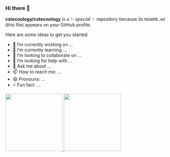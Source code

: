 ### Hi there 👋


**cstecnology/cstecnology** is a ✨ _special_ ✨ repository because its `README.md` (this file) appears on your GitHub profile.

Here are some ideas to get you started:

- 🔭 I’m currently working on ...
- 🌱 I’m currently learning ...
- 👯 I’m looking to collaborate on ...
- 🤔 I’m looking for help with ...
- 💬 Ask me about ...
- 📫 How to reach me: ...
- 😄 Pronouns: ...
- ⚡ Fun fact: ...


<div>
<a href="https://github.com/cstecnology">
<img height="180em" src="https://github-readme-stats.vercel.app/api/top-langs/?username=cstecnology&layout=compact&langs_count=7&theme=dracula"/>
<img height="180em" src="https://github-readme-stats.vercel.app/api?username=cstecnology&show_icons=true&theme=dracula&include_all_commits=true&count_private=true"/>
</div>